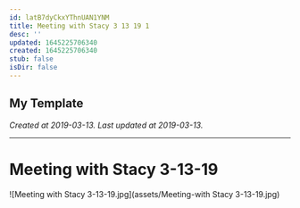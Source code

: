 ```yaml
---
id: latB7dyCkxYThnUAN1YNM
title: Meeting with Stacy 3 13 19 1
desc: ''
updated: 1645225706340
created: 1645225706340
stub: false
isDir: false
---
```

My Template
---

_Created at 2019-03-13._
_Last updated at 2019-03-13._




---

# Meeting with Stacy 3-13-19


![Meeting with Stacy 3-13-19.jpg](assets/Meeting-with Stacy 3-13-19.jpg)

